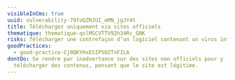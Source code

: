 ```yaml
---
visibleInCms: true
uuid: vulnerability-79foQZRJUI_eMN_jgJY4t
title: Téléchargez uniquement via sites officiels
thematique: thematique-qslMSCVTTV92h34Rc_GNK
risks: Télécharger une contrefaçon d’un logiciel contenant un virus informatique.
goodPractices:
  - good-practice-Cj0QKYHxE5IP5OZTnFILA
dontDo: Se rendre par inadvertance sur des sites non officiels pour y
  télécharger des contenus, pensant que le site est légitime.
---
```

